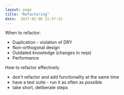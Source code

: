 ```yaml
---
layout: page
title: "Refactoring"
date:  2017-01-06 21:37:33
---
```


When to refactor:

- Duplication - violation of DRY
- Non-orthogonal design
- Outdated knowledge (changes in reqs)
- Performance

How to refactor effectively

- don't refactor and add functionality at the same time
- have a test suite - run it as often as possible
- take short, deliberate steps

